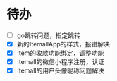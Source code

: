 # 待办
- [ ] go跳转问题，指定跳转
- [x] 新的ItemallApp的样式，报错解决
- [x] Item的收款功能绑定，调整功能
- [x] Itemall的微信小程序注册，认证
- [x] Itemall的用户头像昵称问题解决
